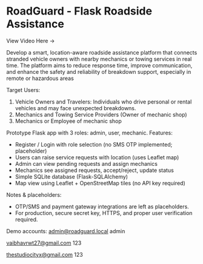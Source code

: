 # RoadGuard - Flask Roadside Assistance

View Video Here -> 

Develop a smart, location-aware roadside assistance platform that connects stranded vehicle
owners with nearby mechanics or towing services in real time. The platform aims to reduce
response time, improve communication, and enhance the safety and reliability of breakdown
support, especially in remote or hazardous areas

Target Users:
1. Vehicle Owners and Travelers: Individuals who drive personal or rental vehicles and may
face unexpected breakdowns.
2. Mechanics and Towing Service Providers (Owner of mechanic shop)
3. Mechanics or Employee of mechanic shop

Prototype Flask app with 3 roles: admin, user, mechanic.
Features:
- Register / Login with role selection (no SMS OTP implemented; placeholder)
- Users can raise service requests with location (uses Leaflet map)
- Admin can view pending requests and assign mechanics
- Mechanics see assigned requests, accept/reject, update status
- Simple SQLite database (Flask-SQLAlchemy)
- Map view using Leaflet + OpenStreetMap tiles (no API key required)

Notes & placeholders:
- OTP/SMS and payment gateway integrations are left as placeholders.
- For production, secure secret key, HTTPS, and proper user verification required.

Demo accounts:
admin@roadguard.local
admin

vaibhavrwt27@gmail.com
123

thestudiocityx@gmail.com
123
